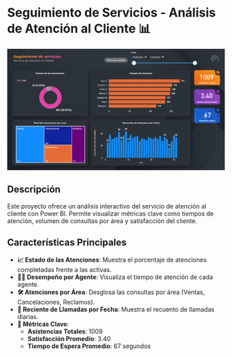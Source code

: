 # **Seguimiento de Servicios - Análisis de Atención al Cliente** 📊

![Dashboard de atención al cliente](img/Dashboard-atencion-al-cliente.png)

## **Descripción**  
Este proyecto ofrece un análisis interactivo del servicio de atención al cliente con Power BI. Permite visualizar métricas clave como tiempos de atención, volumen de consultas por área y satisfacción del cliente.

## **Características Principales**  
- **📈 Estado de las Atenciones**: Muestra el porcentaje de atenciones completadas frente a las activas.  
- **👨‍💻 Desempeño por Agente**: Visualiza el tiempo de atención de cada agente.  
- **🛠️ Atenciones por Área**: Desglosa las consultas por área (Ventas, Cancelaciones, Reclamos).  
- **📅 Reciente de Llamadas por Fecha**: Muestra el recuento de llamadas diarias.  
- **🔑 Métricas Clave**:  
  - **Asistencias Totales**: 1009  
  - **Satisfacción Promedio**: 3.40  
  - **Tiempo de Espera Promedio**: 67 segundos  
